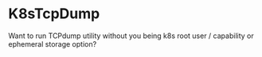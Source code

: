 # K8sTcpDump
Want to run TCPdump utility without you being k8s root user / capability or ephemeral storage option? 

